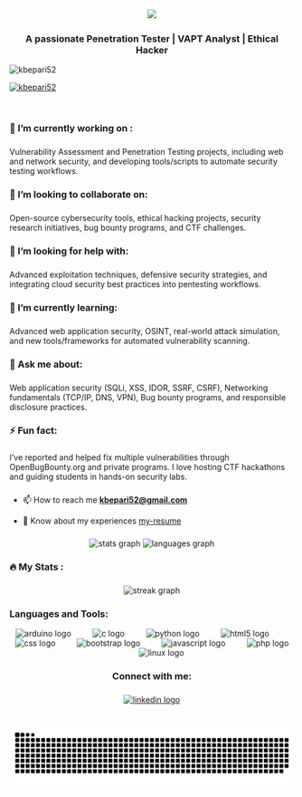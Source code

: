 <div align="center">
  <img height="200" src="https://i.ibb.co/PvhqgShh/github-header-banner.png"  />
</div>

<h3 align="center">A passionate Penetration Tester | VAPT Analyst | Ethical Hacker</h3>

<p align="left"> <img src="https://komarev.com/ghpvc/?username=kbepari52&label=Profile%20views&color=0e75b6&style=flat" alt="kbepari52" /> </p>

<p align="left"> <a href="https://github.com/ryo-ma/github-profile-trophy"><img src="https://github-profile-trophy.vercel.app/?username=kbepari52" alt="kbepari52" /></a> </p>

<br clear="both">

<h3 align="left">🔭 I’m currently working on :</h3>

###

<p align="left">Vulnerability Assessment and Penetration Testing projects, including web and network security, and developing tools/scripts to automate security testing workflows.</p>

###

<h3 align="left">👯 I’m looking to collaborate on:</h3>

###

<p align="left">Open-source cybersecurity tools, ethical hacking projects, security research initiatives, bug bounty programs, and CTF challenges.</p>

###

<h3 align="left">🤝 I’m looking for help with:</h3>

###

<p align="left">Advanced exploitation techniques, defensive security strategies, and integrating cloud security best practices into pentesting workflows.</p>

###

<h3 align="left">🌱 I’m currently learning:</h3>

###

<p align="left">Advanced web application security, OSINT, real-world attack simulation, and new tools/frameworks for automated vulnerability scanning.</p>

###

<h3 align="left">💬 Ask me about:</h3>

###

<p align="left">Web application security (SQLi, XSS, IDOR, SSRF, CSRF), Networking fundamentals (TCP/IP, DNS, VPN), Bug bounty programs, and responsible disclosure practices.</p>

###

<h3 align="left">⚡ Fun fact:</h3>

###

<p align="left">I’ve reported and helped fix multiple vulnerabilities through OpenBugBounty.org and private programs. I love hosting CTF hackathons and guiding students in hands-on security labs.</p>

###

- 📫 How to reach me **kbepari52@gmail.com**

- 📄 Know about my experiences [my-resume](https://krishanu-bepari-resume.tiiny.site)

###

<div align="center">
  <img src="https://github-readme-stats.vercel.app/api?username=maurodesouza&hide_title=false&hide_rank=false&show_icons=true&include_all_commits=true&count_private=true&disable_animations=false&theme=dracula&locale=en&hide_border=false" height="150" alt="stats graph"  />
  <img src="https://github-readme-stats.vercel.app/api/top-langs?username=maurodesouza&locale=en&hide_title=false&layout=compact&card_width=320&langs_count=5&theme=dracula&hide_border=false" height="150" alt="languages graph"  />
</div>

###
<h3 align="left">🔥   My Stats :</h3>

###

<div align="center">
  <img src="https://streak-stats.demolab.com?user=maurodesouza&locale=en&mode=daily&theme=dark&hide_border=false&border_radius=5&order=3" height="220" alt="streak graph"  />
</div>

<h3 align="left">Languages and Tools:</h3>
<div align="center">
  <img src="https://cdn.jsdelivr.net/gh/devicons/devicon/icons/arduino/arduino-original.svg" height="55" alt="arduino logo"  />
  <img width="30" />
  <img src="https://cdn.simpleicons.org/c/A8B9CC" height="55" alt="c logo"  />
  <img width="30" />
  <img src="https://cdn.simpleicons.org/python/3776AB" height="55" alt="python logo"  />
  <img width="30" />
  <img src="https://cdn.simpleicons.org/html5/E34F26" height="55" alt="html5 logo"  />
  <img width="30" />
  <img src="https://skillicons.dev/icons?i=css" height="55" alt="css logo"  />
  <img width="30" />
  <img src="https://cdn.simpleicons.org/bootstrap/7952B3" height="55" alt="bootstrap logo"  />
  <img width="30" />
  <img src="https://cdn.simpleicons.org/javascript/F7DF1E" height="55" alt="javascript logo"  />
  <img width="30" />
  <img src="https://cdn.simpleicons.org/php/777BB4" height="55" alt="php logo"  />
  <img width="30" />
  <img src="https://cdn.jsdelivr.net/gh/devicons/devicon/icons/linux/linux-original.svg" height="55" alt="linux logo"  />
</div>

###

<h3 align="center">Connect with me:</h3>

###

<div align="center">
  <a href="https://linkedin.com/in/krishanu52" target="_blank">
    <img src="https://img.shields.io/static/v1?message=LinkedIn&logo=linkedin&label=&color=0077B5&logoColor=white&labelColor=&style=for-the-badge" height="40" alt="linkedin logo"  />
  </a>
</div>

###

<br clear="both">

<img src="https://raw.githubusercontent.com/platane/snk/output/github-contribution-grid-snake-dark.svg" alt="Snake animation" />

###

